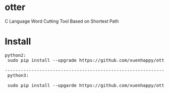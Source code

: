 # otter
  C Language Word Cutting Tool Based on Shortest Path

# Install

<pre>
python2:
 sudo pip install --upgrade https://github.com/xuenhappy/otter/raw/master/otter-0.10-cp27-cp27mu-linux_x86_64.whl

---------------------------------------------------------------
 python3:

 sudo pip install --upgarde https://github.com/xuenhappy/otter/raw/master/otter-0.10-cp36-cp36m-linux_x86_64.whl
</pre>